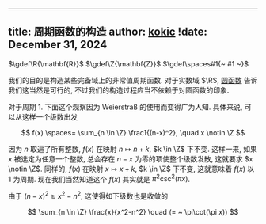 
---
title: 周期函数的构造
author: [kokic](/kokic.md)
!date: December 31, 2024
---

$\gdef\R{\mathbf{R}}$
$\gdef\Z{\mathbf{Z}}$
$\gdef\spaces#1{~ #1 ~}$

我们的目的是构造某些完备域上的非常值周期函数. 对于实数域 $\R$, [圆函数](/mille-plateaux/circular-curve) 告诉我们这当然是可行的, 不过我们的构造过程应当不依赖于对圆函数的印象. 

对于周期 $1$. 下面这个观察因为 Weierstraß 的使用而变得广为人知. 具体来说, 可以从这样一个级数出发

$$ f(x) \spaces= \sum_{n \in \Z} \frac1{(n-x)^2}, \quad x \notin \Z $$

因为 $n$ 取遍了所有整数, $f(x)$ 在映射 $n \mapsto n + k$, $k \in \Z$ 下不变. 这样一来, 如果 $x$ 被选定为任意一个整数, 总会存在 $n-x$ 为零的项使整个级数发散, 这就要求 $x \notin \Z$. 同样的, $f(x)$ 在映射 $x \mapsto x + k$, $k \in \Z$ 下不变, 这就意味着 $f(x)$ 以 $1$ 为周期. 现在我们当然知道这个 $f(x)$ 其实就是 $\pi^2\csc^2(\pi x)$. 

由于 $(n-x)^2 \ge x^2-n^2$, 这使得如下级数也是收敛的 

$$ \sum_{n \in \Z} \frac{x}{x^2-n^2} \quad (= ~ \pi\cot(\pi x)) $$

